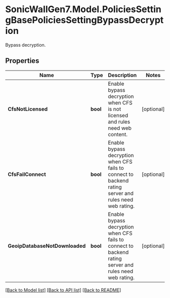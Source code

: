 # SonicWallGen7.Model.PoliciesSettingBasePoliciesSettingBypassDecryption
Bypass decryption.

## Properties

Name | Type | Description | Notes
------------ | ------------- | ------------- | -------------
**CfsNotLicensed** | **bool** | Enable bypass decryption when CFS is not licensed and rules need web content. | [optional] 
**CfsFailConnect** | **bool** | Enable bypass decryption when CFS fails to connect to backend rating server and rules need web rating. | [optional] 
**GeoipDatabaseNotDownloaded** | **bool** | Enable bypass decryption when CFS fails to connect to backend rating server and rules need web rating. | [optional] 

[[Back to Model list]](../README.md#documentation-for-models) [[Back to API list]](../README.md#documentation-for-api-endpoints) [[Back to README]](../README.md)


